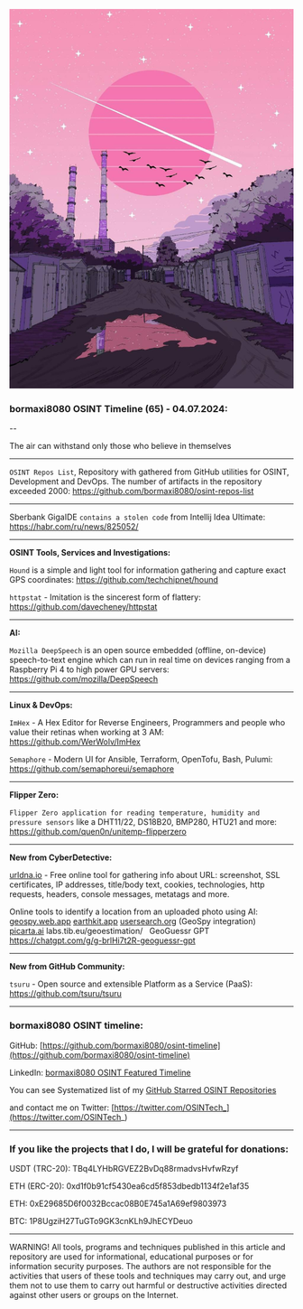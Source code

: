 ![alt text](img/65.jpg)
### bormaxi8080 OSINT Timeline (65) - 04.07.2024:

--

The air can withstand only those who believe in themselves

----

```OSINT Repos List```, Repository with gathered from GitHub utilities for OSINT, Development and DevOps. The number of artifacts in the repository exceeded 2000: https://github.com/bormaxi8080/osint-repos-list

----

Sberbank GigaIDE ```contains a stolen code``` from Intellij Idea Ultimate: https://habr.com/ru/news/825052/

----

**OSINT Tools, Services and Investigations:**

```Hound``` is a simple and light tool for information gathering and capture exact GPS coordinates: https://github.com/techchipnet/hound

```httpstat``` - Imitation is the sincerest form of flattery: https://github.com/davecheney/httpstat

----

**AI:**

```Mozilla DeepSpeech``` is an open source embedded (offline, on-device) speech-to-text engine which can run in real time on devices ranging from a Raspberry Pi 4 to high power GPU servers: https://github.com/mozilla/DeepSpeech

----

**Linux & DevOps:**

```ImHex``` - A Hex Editor for Reverse Engineers, Programmers and people who value their retinas when working at 3 AM: https://github.com/WerWolv/ImHex

```Semaphore``` - Modern UI for Ansible, Terraform, OpenTofu, Bash, Pulumi: https://github.com/semaphoreui/semaphore

----

**Flipper Zero:**

```Flipper Zero application for reading temperature, humidity and pressure sensors``` like a DHT11/22, DS18B20, BMP280, HTU21 and more: https://github.com/quen0n/unitemp-flipperzero

----

**New from CyberDetective:**

[urldna.io](https://urldna.io) - Free online tool for gathering info about URL: screenshot, SSL certificates, IP addresses, title/body text, cookies, technologies, http requests, headers, console messages, metatags and more.

Online tools to identify a location from an uploaded photo using AI:
[geospy.web.app](https://geospy.web.app)
[earthkit.app](https://earthkit.app)
[usersearch.org](https://usersearch.org) (GeoSpy integration) 
[picarta.ai](https://picarta.ai)
labs.tib.eu/geoestimation/  
GeoGuessr GPT  https://chatgpt.com/g/g-brlHi7t2R-geoguessr-gpt

----

**New from GitHub Community:**

```tsuru``` - Open source and extensible Platform as a Service (PaaS): https://github.com/tsuru/tsuru

----
### bormaxi8080 OSINT timeline:

GitHub: [https://github.com/bormaxi8080/osint-timeline](https://github.com/bormaxi8080/osint-timeline)

LinkedIn: [bormaxi8080 OSINT Featured Timeline](https://www.linkedin.com/in/osintech/details/featured/)

You can see Systematized list of my [GitHub Starred OSINT Repositories](https://github.com/bormaxi8080/osint-repos-list)

and contact me on Twitter: [https://twitter.com/OSINTech_](https://twitter.com/OSINTech_)

----
### If you like the projects that I do, I will be grateful for donations:

USDT (TRC-20): TBq4LYHbRGVEZ2BvDq88rmadvsHvfwRzyf

ETH (ERC-20): 0xd1f0b91cf5430ea6cd5f853dbedb1134f2e1af35

ETH: 0xE29685D6f0032Bccac08B0E745a1A69ef9803973

BTC: 1P8UgziH27TuGTo9GK3cnKLh9JhECYDeuo

----

WARNING! All tools, programs and techniques published in this article and repository are used for informational, educational purposes or for information security purposes. The authors are not responsible for the activities that users of these tools and techniques may carry out, and urge them not to use them to carry out harmful or destructive activities directed against other users or groups on the Internet.